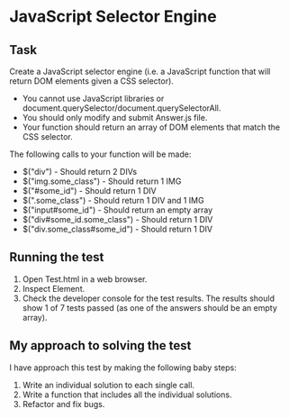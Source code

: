 # JavaScript Selector Engine

## Task

Create a JavaScript selector engine (i.e. a JavaScript function that will return DOM elements given a CSS selector).
- You cannot use JavaScript libraries or document.querySelector/document.querySelectorAll.
- You should only modify and submit Answer.js file.
- Your function should return an array of DOM elements that match the CSS selector.

The following calls to your function will be made:
- $("div") - Should return 2 DIVs 
- $("img.some_class") - Should return 1 IMG 
- $("#some_id") - Should return 1 DIV 
- $(".some_class") - Should return 1 DIV and 1 IMG 
- $("input#some_id") - Should return an empty array 
- $("div#some_id.some_class") - Should return 1 DIV 
- $("div.some_class#some_id") - Should return 1 DIV

## Running the test

1. Open Test.html in a web browser.
2. Inspect Element.
3. Check the developer console for the test results. The results should show 1 of 7 tests passed (as one of the answers should be an empty array).

## My approach to solving the test

I have approach this test by making the following baby steps:

1. Write an individual solution to each single call.
2. Write a function that includes all the individual solutions.
3. Refactor and fix bugs.
